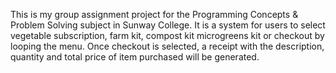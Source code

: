 This is my group assignment project for the Programming Concepts & Problem Solving subject in Sunway College. It is a system for users to select vegetable subscription, farm kit, compost kit microgreens kit or checkout by looping the menu. Once checkout is selected, a receipt with the description, quantity and total price of item purchased will be generated.
